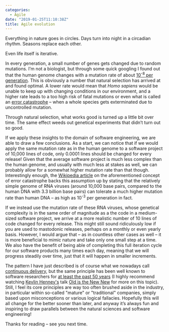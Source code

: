 ```yaml
---
categories:
  - Agile
date: "2019-01-25T11:10:38Z"
title: Agile evolution
---
```


Everything in nature goes in circles. Days turn into night in a circadian rhythm. Seasons replace each other.

Even life itself is iterative.

In every generation, a small number of genes gets changed due to random mutations. I’m not a biologist, but through some quick googling I found out that the human genome changes with a mutation rate of about [10<sup>-8</sup> per generation](http://science.sciencemag.org/content/328/5978/636.abstract). This is obviously a number that natural selection has arrived at and found optimal. A lower rate would mean that _Homo sapiens_ would be unable to keep up with changing conditions in our environment, and a higher rate leads to a too high risk of fatal mutations or even what is called an [error catastrophe](https://jvi.asm.org/content/80/1/20.full) – when a whole species gets exterminated due to uncontrolled mutation.

Through natural selection, what works good is turned up a little bit over time. The same effect weeds out genetical experiments that didn’t turn out so good.

If we apply these insights to the domain of software engineering, we are able to draw a few conclusions. As a start, we can notice that if we would apply the same mutation rate as in the human genome to a software project of 10,000 lines of code, only 0.0001 lines should be changed for every release! Given that the average software project is much less complex than the human genome, and usually with much less at stakes as well, we can probably allow for a somewhat higher mutation rate than that though. Interestingly enough, the [Wikipedia article](https://en.wikipedia.org/wiki/Error_catastrophe) on the aforementioned concept of error catastrophe backs this assumption up by stating that the relatively simple genome of RNA viruses (around 10,000 base pairs, compared to the human DNA with 3.3 billion base pairs) can tolerate a much higher mutation rate than human DNA – as high as 10<sup>-3</sup> per generation in fact.

If we instead use the mutation rate of these RNA viruses, whose genetical complexity is in the same order of magnitude as a the code in a medium-sized software project, we arrive at a more realistic number of 10 lines of code changed for every release. This might still sound ridiculously low if you are used to mastodonic releases, perhaps on a monthly or even yearly basis. However, I would argue that – as in countless other cases as well – it is more beneficial to mimic nature and take only one small step at a time. We also have the benefit of being able of completing this full iteration cycle for our software products many times each day, meaning that we will progress steadily over time, just that it will happen in smaller increments.

The pattern I have just described is of course what we nowadays call [continuous delivery](https://en.wikipedia.org/wiki/Continuous_delivery), but the same principle has been well known to software researchers for [at least the past 50 years](http://homepages.cs.ncl.ac.uk/brian.randell/NATO/nato1968.PDF) (I highly recommend watching [Kevlin Henney's](https://about.me/kevlin) talk [Old is the New New](https://www.youtube.com/watch?v=AbgsfeGvg3E) for more on this topic). Still, I feel its core principles are way too often brushed aside in the industry, in particular within so-called "mature" or "traditional" companies, simply based upon misconceptions or various logical fallacies. Hopefully this will all change for the better sooner than later, and anyway it’s always fun and inspiring to draw parallels between the natural sciences and software engineering!

Thanks for reading – see you next time.
